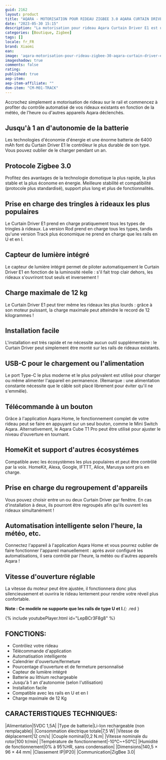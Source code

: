 ```yaml
---
guid: 2162
layout: product 
title: "AQARA - MOTORISATION POUR RIDEAU ZIGBEE 3.0 AQARA CURTAIN DRIVER E1 (VERSION RAIL)"
date: "2023-05-30 15:15"
description: "La motorisation pour rideau Aqara Curtain Driver E1 est un produit intelligent Zigbee 3.0 qui peut vous aider à contrôler votre rideau et à transformer votre rideau existant en un rideau intelligent. Modèle pour rail uniquement."
categories: [Boutique, Zigbee]
tags: []
locale: fr_FR
brand: Xiaomi
ean: 
image: 'aqara-motorisation-pour-rideau-zigbee-30-aqara-curtain-driver-e1-version-rail.jpg'
imageshadow: true
comments: false
rating:  
published: true
aep-item: 
aep-item-affiliate: ""
dom-item: "CM-M01-TRACK"
---
```


Accrochez simplement a motorisation de rideau sur le rail et commencez à profiter du contrôle automatisé de vos rideaux existants en fonction de la météo, de l'heure ou d'autres appareils Aqara déclenchés.

## Jusqu'à 1 an d'autonomie de la batterie
Les technologies d'économie d'énergie et une énorme batterie de 6400 mAh font du Curtain Driver E1 le contrôleur le plus durable de son type. Vous pouvez oublier de le charger pendant un an.

## Protocole Zigbee 3.0
Profitez des avantages de la technologie domotique la plus rapide, la plus stable et la plus économe en énergie. Meilleure stabilité et compatibilité (protocole plus standardisé), support plus long et plus de fonctionnalités.

## Prise en charge des tringles à rideaux les plus populaires
Le Curtain Driver E1 prend en charge pratiquement tous les types de tringles à rideaux. La version Rod prend en charge tous les types, tandis qu'une version Track plus économique ne prend en charge que les rails en U et en I.

## Capteur de lumière intégré
Le capteur de lumière intégré permet de piloter automatiquement le Curtain Driver E1 en fonction de la luminosité réelle : s'il fait trop clair dehors, les rideaux s'ouvriront tout seuls et inversement !

## Charge maximale de 12 kg
Le Curtain Driver E1 peut tirer même les rideaux les plus lourds : grâce à son moteur puissant, la charge maximale peut atteindre le record de 12 kilogrammes !

## Installation facile
L'installation est très rapide et ne nécessite aucun outil supplémentaire : le Curtain Driver peut simplement être monté sur les rails de rideaux existants.

## USB-C pour le chargement ou l'alimentation
Le port Type-C le plus moderne et le plus polyvalent est utilisé pour charger ou même alimenter l'appareil en permanence. (Remarque : une alimentation constante nécessite que le câble soit placé librement pour éviter qu'il ne s'emmêle).

## Télécommande à un bouton
Grâce à l'application Aqara Home, le fonctionnement complet de votre rideau peut se faire en appuyant sur un seul bouton, comme le Mini Switch Aqara. Alternativement, le Aqara Cube T1 Pro peut être utilisé pour ajuster le niveau d'ouverture en tournant.

## HomeKit et support d'autres écosystémes
Compatible avec les écosystèmes les plus populaires et peut être contrôlé par la voix. HomeKit, Alexa, Google, IFTTT, Alice, Marusya sont pris en charge.

## Prise en charge du regroupement d'appareils
Vous pouvez choisir entre un ou deux Curtain Driver par fenêtre. En cas d'installation à deux, ils pourront être regroupés afin qu'ils ouvrent les rideaux simultanément !

## Automatisation intelligente selon l'heure, la météo, etc.
Connectez l'appareil à l'application Aqara Home et vous pourrez oublier de faire fonctionner l'appareil manuellement : après avoir configuré les automatisations, il sera contrôlé par l'heure, la météo ou d'autres appareils Aqara !

## Vitesse d'ouverture réglable
La vitesse du moteur peut être ajustée, il fonctionnera donc plus silencieusement et ouvrira le rideau lentement pour rendre votre réveil plus confortable.

**Note : Ce modèle ne supporte que les rails de type U et I.**{: .red }

{% include youtubePlayer.html id="LepBCr3F8g8" %}

## FONCTIONS:

- Contrôlez votre rideau
- Télécommande d'application
- Automatisation intelligente
- Calendrier d'ouverture/fermeture
- Pourcentage d'ouverture et de fermeture personnalisé
- Capteur de lumière intégré
- Batterie au lithium rechargeable
- Jusqu'à 1 an d'autonomie (selon l'utilisation)
- Installation facile
- Compatible avec les rails en U et en I
- Charge maximale de 12 Kg

## CARACTERISTIQUES TECHNIQUES:

|Alimentation|5VDC 1,5A|
|Type de batterie|Li-Ion rechargeable (non remplaçable)|
|Consommation électrique totale|7,5 W|
|Vitesse de déplacement|12 cm/s|
|Couple nominal|0,2 N.m|
|Vitesse nominale du rotor|100 tr/min|
|Température de fonctionnement|-10℃~+50℃|
|Humidité de fonctionnement|0% à 95%HR, sans condensation|
|Dimensions|140,5 × 96 × 44 mm|
|Classement IP|IP20|
|Communication|ZigBee 3.0|



